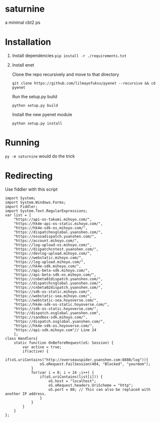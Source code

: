 # saturnine

a minimal cbt2 ps

# Installation

1. Install dependencies
```pip install -r ./requirements.txt```

2. Install enet

    Clone the repo recursively and move to that directory
  
    ```git clone https://github.com/lilmayofuksu/pyenet --recursive && cd pyenet```
  
    Run the setup.py build
  
    ```python setup.py build```
  
    Install the new pyenet module
  
    ```python setup.py install```

# Running
```py -m saturnine``` would do the trick

# Redirecting
Use fiddler with this script
```
import System;
import System.Windows.Forms;
import Fiddler;
import System.Text.RegularExpressions;
var list = [
    "https://api-os-takumi.mihoyo.com/",
    "https://hk4e-api-os-static.mihoyo.com/",
    "https://hk4e-sdk-os.mihoyo.com/",
    "https://dispatchosglobal.yuanshen.com/",
    "https://osusadispatch.yuanshen.com/",
    "https://account.mihoyo.com/",
    "https://log-upload-os.mihoyo.com/",
    "https://dispatchcntest.yuanshen.com/",
    "https://devlog-upload.mihoyo.com/",
    "https://webstatic.mihoyo.com/",
    "https://log-upload.mihoyo.com/",
    "https://hk4e-sdk.mihoyo.com/",
    "https://api-beta-sdk.mihoyo.com/",
    "https://api-beta-sdk-os.mihoyo.com/",
    "https://cnbeta01dispatch.yuanshen.com/",
    "https://dispatchcnglobal.yuanshen.com/",
    "https://cnbeta02dispatch.yuanshen.com/",
    "https://sdk-os-static.mihoyo.com/",
    "https://webstatic-sea.mihoyo.com/",
    "https://webstatic-sea.hoyoverse.com/",
    "https://hk4e-sdk-os-static.hoyoverse.com/",
    "https://sdk-os-static.hoyoverse.com/",
    "http://dispatch.osglobal.yuanshen.com",
    "https://sandbox-sdk.mihoyo.com/",
    "https://dispatch.osglobal.yuanshen.com/",
    "https://hk4e-sdk-os.hoyoverse.com/",
    "https://api-sdk.mihoyo.com"// Line 24
    ];
class Handlers{
    static function OnBeforeRequest(oS: Session) {
        var active = true;
        if(active) {
            if(oS.uriContains("http://overseauspider.yuanshen.com:8888/log")){
                oS.oRequest.FailSession(404, "Blocked", "yourmom");
            }
            for(var i = 0; i < 24 ;i++) {
                if(oS.uriContains(list[i])) {
                    oS.host = "localhost";
                    oS.oRequest.headers.UriScheme = "http";
                    oS.port = 80; // This can also be replaced with another IP address.
                }
            }
        }
    }
};
```
 
